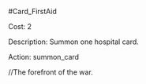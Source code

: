 #Card_FirstAid

Cost: 2

Description: Summon one hospital card.

Action:
    summon_card

//The forefront of the war.
